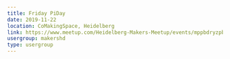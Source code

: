 ```yaml
---
title: Friday PiDay
date: 2019-11-22
location: CoMakingSpace, Heidelberg
link: https://www.meetup.com/Heidelberg-Makers-Meetup/events/mppbdryzpbdc/
usergroup: makershd
type: usergroup
---
```

